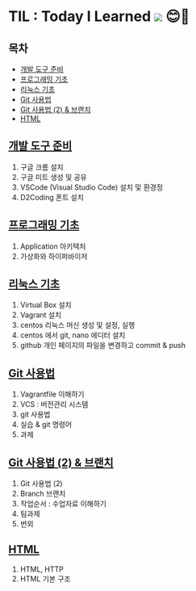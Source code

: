 # TIL : Today I Learned [<img src="https://img.shields.io/badge/Notion-000000?style=for-the-badge&logo=Notion&logoColor=white">](https://www.notion.so/Sol-s-TIL-6fab8aa7e5544117b17520dfcb40f454) 😊🐣
      

## 목차
+ [개발 도구 준비](https://github.com/yun5ol/TIL/blob/main/%EA%B0%9C%EB%B0%9C%20%EB%8F%84%EA%B5%AC%20%EC%A4%80%EB%B9%84%20.md)
+ [프로그래밍 기초](https://github.com/yun5ol/TIL/blob/main/%ED%94%84%EB%A1%9C%EA%B7%B8%EB%9E%98%EB%B0%8D%20%EA%B8%B0%EC%B4%88.md)
+ [리눅스 기초](https://github.com/yun5ol/TIL/blob/main/Linux%20%EA%B8%B0%EC%B4%88.md)
+ [Git 사용법](https://github.com/yun5ol/TIL/blob/main/Git%20%EC%82%AC%EC%9A%A9%EB%B2%95.md)
+ [Git 사용법 (2) & 브랜치](https://github.com/yun5ol/TIL/blob/main/Git%20%26%20%E1%84%87%E1%85%B3%E1%84%85%E1%85%A2%E1%86%AB%E1%84%8E%E1%85%B5%20%E1%84%89%E1%85%A1%E1%84%8B%E1%85%AD%E1%86%BC%E1%84%87%E1%85%A5%E1%86%B8%20.md)
+ [HTML](https://github.com/yun5ol/TIL/blob/main/HTML.md)



## [개발 도구 준비](https://github.com/yun5ol/TIL/blob/main/%EA%B0%9C%EB%B0%9C%20%EB%8F%84%EA%B5%AC%20%EC%A4%80%EB%B9%84%20.md)

1. 구글 크롬 설치
1. 구글 미트 생성 및 공유
1. VSCode (Visual Studio Code) 설치 및 환경정
1. D2Coding 폰트 설치


## [프로그래밍 기초](https://github.com/yun5ol/TIL/blob/main/%ED%94%84%EB%A1%9C%EA%B7%B8%EB%9E%98%EB%B0%8D%20%EA%B8%B0%EC%B4%88.md)

1. Application 아키텍처
2. 가상화와 하이퍼바이저

## [리눅스 기초](https://github.com/yun5ol/TIL/blob/main/Linux%20%EA%B8%B0%EC%B4%88.md)

1. Virtual Box 설치
2. Vagrant 설치
3. centos 리눅스 머신 생성 및 설정, 실행
4. centos 에서 git, nano 에디터 설치
5. github 개인 페이지의 파일을 변경하고 commit & push

## [Git 사용법](https://github.com/yun5ol/TIL/blob/main/Git%20%EC%82%AC%EC%9A%A9%EB%B2%95.md)

1. Vagrantfile 이해하기
1. VCS : 버전관리 시스템
1. git 사용법
1. 실습 & git 명령어
1. 과제

## [Git 사용법 (2) & 브랜치](https://github.com/yun5ol/TIL/blob/main/Git%20%26%20%E1%84%87%E1%85%B3%E1%84%85%E1%85%A2%E1%86%AB%E1%84%8E%E1%85%B5%20%E1%84%89%E1%85%A1%E1%84%8B%E1%85%AD%E1%86%BC%E1%84%87%E1%85%A5%E1%86%B8%20.md)

1. Git 사용법 (2)
2. Branch 브랜치
3. 작업순서 : 수업자료 이해하기
4. 팀과제
5. 번외

## [HTML](https://github.com/yun5ol/TIL/blob/main/HTML.md)

1. HTML, HTTP
1. HTML 기본 구조
